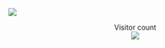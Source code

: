 ![](https://giphy.com/gifs/dancing-kermit-8m4R4pvViWtRzbloJ1)

<p align="center"> 
  Visitor count<br>
  <img src="https://profile-counter.glitch.me/sh1tters/count.svg" />
</p>
